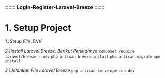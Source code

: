 ### === Login-Register-Laravel-Breeze === ### 

# 1. Setup Project 

_1.)Setup File .ENV_

_2.)Install Laravel Breeze, Berikut Perintahnya_ 
`composer require laravel/breeze --dev`
`php artisan breeze:install`
`php artisan migrate`
`npm install`

_3.)Jalankan File Laravel Breeze_
`php artisan serve`
`npm run dev`